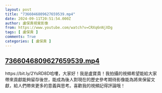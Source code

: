 ```yaml
---
layout: post
title: "7366046809627659539.mp4"
date: 2024-09-11T20:51:54.000Z
author: 盧保貴視覺影像
from: https://www.youtube.com/watch?v=CRXq6nNjXDg
tags: [ 盧保貴 ]
comments: True
categories: [ 盧保貴 ]
---
```

<!--1726087914000-->
[7366046809627659539.mp4](https://www.youtube.com/watch?v=CRXq6nNjXDg)
------

<div>
https://bit.ly/2YsRD8D哈嘍，大家好！我是盧寶貴！我拍攝的視頻希望能給大家帶來貢獻能夠留存後世，能成為後人對現在的歷史參考期待影像能為將來保留文獻，給人們帶來更多的意義與思考。喜歡我的視頻記得評論哦！
</div>
